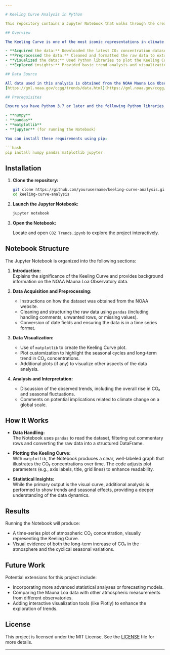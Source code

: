 ```yaml
---

# Keeling Curve Analysis in Python

This repository contains a Jupyter Notebook that walks through the creation of the Keeling Curve using Python. The project uses observational data from the [NOAA Mauna Loa Observatory](https://gml.noaa.gov/ccgg/trends/data.html) to visualize trends in atmospheric CO₂ concentrations over time.

## Overview

The Keeling Curve is one of the most iconic representations in climate science—a time series plot that shows the continuous increase in atmospheric CO₂ concentrations as well as its seasonal variations. In this project, I:

- **Acquired the data:** Downloaded the latest CO₂ concentration dataset from the NOAA Mauna Loa Observatory.
- **Preprocessed the data:** Cleaned and formatted the raw data to extract the necessary date and concentration information.
- **Visualized the data:** Used Python libraries to plot the Keeling Curve, capturing both the long-term trend and seasonal fluctuations.
- **Explored insights:** Provided basic trend analysis and visualization techniques to make sense of the atmospheric data.

## Data Source

All data used in this analysis is obtained from the NOAA Mauna Loa Observatory. Check out the data at:  
[https://gml.noaa.gov/ccgg/trends/data.html](https://gml.noaa.gov/ccgg/trends/data.html)

## Prerequisites

Ensure you have Python 3.7 or later and the following Python libraries installed:

- **numpy**
- **pandas**
- **matplotlib**
- **jupyter** (for running the Notebook)

You can install these requirements using pip:

```bash
pip install numpy pandas matplotlib jupyter
```

## Installation

1. **Clone the repository:**

   ```bash
   git clone https://github.com/yourusername/keeling-curve-analysis.git
   cd keeling-curve-analysis
   ```

2. **Launch the Jupyter Notebook:**

   ```bash
   jupyter notebook
   ```

3. **Open the Notebook:**

   Locate and open `CO2 Trends.ipynb` to explore the project interactively.

## Notebook Structure

The Jupyter Notebook is organized into the following sections:

1. **Introduction:**  
   Explains the significance of the Keeling Curve and provides background information on the NOAA Mauna Loa Observatory data.

2. **Data Acquisition and Preprocessing:**  
   - Instructions on how the dataset was obtained from the NOAA website.
   - Cleaning and structuring the raw data using `pandas` (including handling comments, unwanted rows, or missing values).
   - Conversion of date fields and ensuring the data is in a time series format.

3. **Data Visualization:**  
   - Use of `matplotlib` to create the Keeling Curve plot.
   - Plot customization to highlight the seasonal cycles and long-term trend in CO₂ concentrations.
   - Additional plots (if any) to visualize other aspects of the data analysis.

4. **Analysis and Interpretation:**  
   - Discussion of the observed trends, including the overall rise in CO₂ and seasonal fluctuations.
   - Comments on potential implications related to climate change on a global scale.

## How It Works

- **Data Handling:**  
  The Notebook uses `pandas` to read the dataset, filtering out commentary rows and converting the raw data into a structured DataFrame.
  
- **Plotting the Keeling Curve:**  
  With `matplotlib`, the Notebook produces a clear, well-labeled graph that illustrates the CO₂ concentrations over time. The code adjusts plot parameters (e.g., axis labels, title, grid lines) to enhance readability.

- **Statistical Insights:**  
  While the primary output is the visual curve, additional analysis is performed to show trends and seasonal effects, providing a deeper understanding of the data dynamics.

## Results

Running the Notebook will produce:
- A time-series plot of atmospheric CO₂ concentration, visually representing the Keeling Curve.
- Visual evidence of both the long-term increase of CO₂ in the atmosphere and the cyclical seasonal variations.

## Future Work

Potential extensions for this project include:
- Incorporating more advanced statistical analyses or forecasting models.
- Comparing the Mauna Loa data with other atmospheric measurements from different observatories.
- Adding interactive visualization tools (like Plotly) to enhance the exploration of trends.

## License

This project is licensed under the MIT License. See the [LICENSE](LICENSE) file for more details.

---
```

